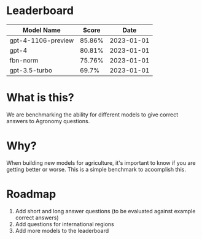 # Leaderboard
Model Name | Score | Date |
-----------|-------|------|
gpt-4-1106-preview     | 85.86%  | 2023-01-01 |
gpt-4     | 80.81%  | 2023-01-01 |
fbn-norm     | 75.76%  | 2023-01-01 |
gpt-3.5-turbo     | 69.7%  | 2023-01-01 |


# What is this?
We are benchmarking the ability for different models to give correct answers to Agronomy questions. 

# Why?
When building new models for agriculture, it's important to know if you are getting better or worse. This is a simple benchmark to acoomplish this.

# Roadmap
1. Add short and long answer questions (to be evaluated against example correct answers)
2. Add questions for international regions
3. Add more models to the leaderboard
